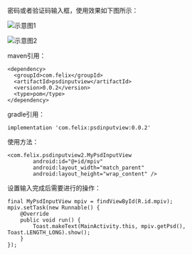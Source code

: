 密码或者验证码输入框，使用效果如下图所示：

![示意图1](https://upload-images.jianshu.io/upload_images/8903781-a1029a774f2b2c4f.png?imageMogr2/auto-orient/strip%7CimageView2/2/w/1240)

![示意图2](https://upload-images.jianshu.io/upload_images/8903781-f1633bc5f1f6e871.png?imageMogr2/auto-orient/strip%7CimageView2/2/w/1240)

maven引用：

    <dependency>
      <groupId>com.felix</groupId>
      <artifactId>psdinputview</artifactId>
      <version>0.0.2</version>
      <type>pom</type>
    </dependency>
    
gradle引用：

    implementation 'com.felix:psdinputview:0.0.2'
    
使用方法：

    <com.felix.psdinputview2.MyPsdInputView
            android:id="@+id/mpiv"
            android:layout_width="match_parent"
            android:layout_height="wrap_content" />
            
设置输入完成后需要进行的操作：

    final MyPsdInputView mpiv = findViewById(R.id.mpiv);
    mpiv.setTask(new Runnable() {
        @Override
        public void run() {
            Toast.makeText(MainActivity.this, mpiv.getPsd(), Toast.LENGTH_LONG).show();
        }
    });